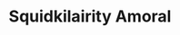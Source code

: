 ---
slug: squidkilairity-amoral
title: Squidkilairity Amoral
description: "Squidkilairity Amoral is an exciting online game. Play for free directly in your browser!"
icon: /images/new_mods/sprunkilairity Amoral.png
url: https://wowtbc.net/sprunkin/sprunkilairity-amoral/index.html
previewImage: /images/new_mods/sprunkilairity Amoral.png
type: new mods

# SEO配置
seo:
  title: "Squidkilairity Amoral - Play Free Online Game | Fun Browser Games"
  description: "Squidkilairity Amoral - Play this fun online game for free in your browser. No download required!"
  ogImage: "/images/new_mods/sprunkilairity Amoral.png"
  keywords: "squidkilairity-amoral, online game, browser game, free game, new mods game, play online"

videoUrls:
  - https://www.youtube.com/embed/example1
  - https://www.youtube.com/embed/example2

whyPlay:
  title: "Why Play Squidkilairity Amoral?"
  items:
    - "Immersive Gameplay: Squidkilairity Amoral offers an engaging and immersive gaming experience that will keep you entertained for hours"
    - "Challenging Levels: Test your skills with increasingly difficult challenges and obstacles"
    - "Beautiful Graphics: Enjoy stunning visuals and smooth animations that bring the game world to life"
    - "Regular Updates: New content and features are added regularly to keep the game fresh and exciting"
    - "Free to Play: Experience all the fun without spending a penny"
    - "Community Features: Connect with other players, share strategies, and compete for high scores"
    - "Cross-Platform: Play on any device with a web browser, no downloads required"

features:
  title: "Key Features of Squidkilairity Amoral"
  image: "/images/new_mods/sprunkilairity Amoral.png"
  items:
    - "Intuitive Controls: Easy to learn controls make Squidkilairity Amoral accessible for players of all skill levels"
    - "Multiple Game Modes: Enjoy various gameplay options that provide different challenges and experiences"
    - "Character Customization: Personalize your gaming experience with unique characters and items"
    - "Achievement System: Complete special tasks to earn rewards and recognition"
    - "Leaderboards: Compete with players worldwide and see who can achieve the highest scores"

characteristics:
  title: "Game Characteristics"
  image: "/images/new_mods/sprunkilairity Amoral.png"
  items:
    - "Genre: New mods game with elements of strategy and skill"
    - "Difficulty: Suitable for both casual gamers and those seeking a challenge"
    - "Play Time: Quick sessions or extended gameplay, depending on your preference"
    - "Art Style: Vibrant and engaging visuals that enhance the gaming experience"
    - "Sound Design: Immersive audio that complements the gameplay perfectly"

info: "Squidkilairity Amoral is an exciting online game that offers players a unique and engaging gaming experience. With its intuitive controls, stunning visuals, and challenging gameplay, Squidkilairity Amoral provides hours of entertainment for players of all ages and skill levels. Whether you're looking for a quick gaming session during a break or an extended play session, Squidkilairity Amoral delivers an immersive experience that will keep you coming back for more. The game features multiple levels of increasing difficulty, ensuring that players are constantly challenged as they progress. With regular updates adding new content and features, Squidkilairity Amoral remains fresh and exciting, providing endless entertainment options for its growing community of players."

howToPlayIntro: "Welcome to Squidkilairity Amoral! This guide will walk you through the basics and help you master the game. Whether you're a beginner or looking to improve your skills, these tips and instructions will enhance your gaming experience."

howToPlaySteps:
  - title: "Getting Started"
    description: "Begin your Squidkilairity Amoral adventure by familiarizing yourself with the controls. Use your keyboard or mouse to navigate through the game interface. The tutorial will guide you through the basic mechanics and help you understand the objectives."
  - title: "Understanding the Objectives"
    description: "In Squidkilairity Amoral, your main goal is to progress through levels by completing specific objectives. Each level presents unique challenges that require different strategies and approaches."
  - title: "Mastering the Controls"
    description: "Practice using the controls to improve your precision and reaction time. Squidkilairity Amoral requires quick reflexes and strategic thinking to overcome obstacles and defeat opponents."
  - title: "Utilizing Power-ups"
    description: "Collect power-ups throughout the game to enhance your abilities and overcome difficult challenges. Each power-up offers unique advantages that can be crucial for success."
  - title: "Developing Strategies"
    description: "As you progress in Squidkilairity Amoral, develop effective strategies for different scenarios. Analyze patterns, anticipate challenges, and adapt your approach to maximize your performance."

faq:
  title: "Frequently Asked Questions about Squidkilairity Amoral"
  items:
    - question: "Is Squidkilairity Amoral free to play?"
      answer: "Yes, Squidkilairity Amoral is completely free to play directly in your web browser. No downloads or purchases are required to enjoy the full game experience."
    - question: "Can I play Squidkilairity Amoral on mobile devices?"
      answer: "Yes, Squidkilairity Amoral is optimized for both desktop and mobile play. You can enjoy the game on any device with a web browser and internet connection."
    - question: "Are there any in-game purchases?"
      answer: "While Squidkilairity Amoral is free to play, there may be optional in-game purchases available for cosmetic items or additional features that don't affect core gameplay."
    - question: "How often is Squidkilairity Amoral updated?"
      answer: "The developers regularly update Squidkilairity Amoral with new content, features, and improvements based on player feedback and game performance."
    - question: "Can I play Squidkilairity Amoral offline?"
      answer: "Currently, Squidkilairity Amoral requires an internet connection to play as it's a browser-based online game."
    - question: "Is Squidkilairity Amoral suitable for children?"
      answer: "Yes, Squidkilairity Amoral is designed to be family-friendly and suitable for players of all ages."
    - question: "How do I report bugs or issues?"
      answer: "If you encounter any problems while playing Squidkilairity Amoral, you can report them through the game's support page or contact the developers directly through their website."
    - question: "Still Have Questions?"
      answer: "If you have additional questions about Squidkilairity Amoral that aren't covered in this FAQ, please visit our support center or contact our customer service team for assistance."
---
